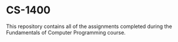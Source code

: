# CS-1400
This repository contains all of the assignments completed during the Fundamentals of Computer Programming course.
